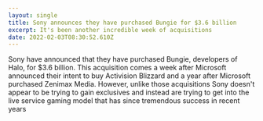 ```yaml
---
layout: single
title: Sony announces they have purchased Bungie for $3.6 billion
excerpt: It's been another incredible week of acquisitions
date: 2022-02-03T08:30:52.610Z
---
```

Sony have announced that they have purchased Bungie, developers of Halo, for $3.6 billion. This acquisition comes a week after Microsoft announced their intent to buy Activision Blizzard and a year after Microsoft purchased Zenimax Media. However, unlike those acquisitions Sony doesn't appear to be trying to gain exclusives and instead are trying to get into the live service gaming model that has since tremendous success in recent years